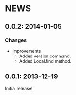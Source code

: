 # NEWS

## 0.0.2: 2014-01-05

### Changes

  * Improvements
    * Added version command.
    * Added Local.find method.

## 0.0.1: 2013-12-19

Initial release!
